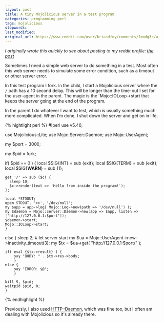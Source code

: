 ```yaml
---
layout: post
title: A tiny Mojolicious server in a test program
categories: programming perl
tags: mojolicious
stopwords:
last_modified:
original_url: https://www.reddit.com/user/briandfoy/comments/1modg3c/a_tiny_mojo_server_in_a_test_program/
---
```


<i>I originally wrote this quickly to see about posting to my reddit profile: [the post](https://www.reddit.com/user/briandfoy/comments/1modg3c/a_tiny_mojo_server_in_a_test_program/)</i>

Sometimes I need a simple web server to do something in a test. Most often this web server needs to simulate some error condition, such as a timeout or other server error.

<!--more-->

In this test program I fork. In the child, I start a Mojolicious server where the `/` path has a 10 second delay. This will be longer than the time-out I set for the user-agent in the parent. The magic is the `Mojo::IOLoop->start that keeps the server going at the end of the program.

In the parent I do whatever I want to test, which is usually something much more complicated. When I'm done, I shut down the server and get on in life.

{% hightlight perl %}
#!perl
use v5.40;

use Mojolicious::Lite;
use Mojo::Server::Daemon;
use Mojo::UserAgent;

my $port = 3000;

my $pid = fork;

if( $pid == 0 ) {
    local $SIG{INT} = sub {exit};
    local $SIG{TERM} = sub {exit};
    local $SIG{__WARN__} = sub {1};

    get '/' => sub ($c) {
      sleep 10;
      $c->render(text => 'Hello from inside the program!');
    };

    local *STDOUT;
    open STDOUT, '>>', '/dev/null';
    my $app = app->log( Mojo::Log->new(path => '/dev/null') );
    my $daemon = Mojo::Server::Daemon->new(app => $app, listen => ["http://127.0.0.1:$port"]);
    $daemon->start;
    Mojo::IOLoop->start;
    }
else {
    sleep 2; # let server start
    my $ua = Mojo::UserAgent->new->inactivity_timeout(3);
    my $tx = $ua->get( "http://127.0.0.1:$port/" );

    if( eval {$tx->result} ) {
        say "BODY: " . $tx->res->body;
        }
    else {
        say "ERROR: $@";
        }

    kill 9, $pid;
    waitpid $pid, 0;
    }
{% endhighlight %}

Previously, I also used [HTTP::Daemon](https://github.com/libwww-perl/HTTP-Daemon), which was fine too, but I often am dealing with Mojolicious so it's already there.
